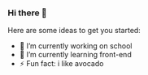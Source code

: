 ### Hi there 👋

Here are some ideas to get you started:

- 🔭 I’m currently working on school
- 🌱 I’m currently learning front-end
- ⚡ Fun fact: i like avocado 
